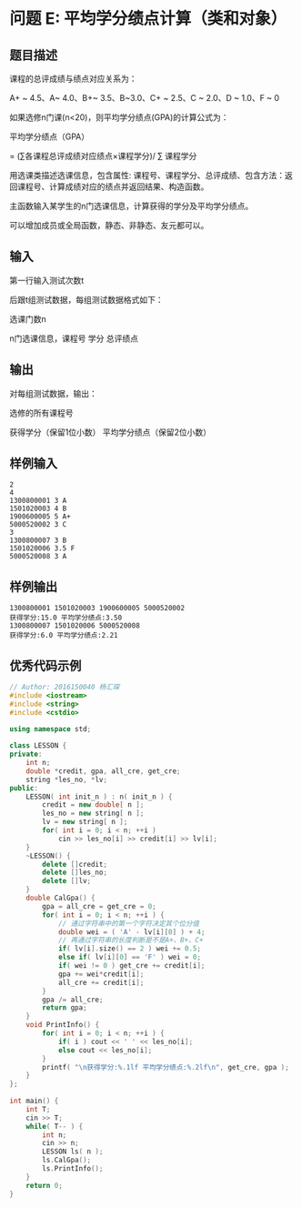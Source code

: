 # 问题 E: 平均学分绩点计算（类和对象）

## 题目描述

课程的总评成绩与绩点对应关系为：

A+ ~ 4.5、A~ 4.0、B+~ 3.5、B~3.0、C+ ~ 2.5、C ~ 2.0、D ~ 1.0、F ~ 0

如果选修n门课(n<20)，则平均学分绩点(GPA)的计算公式为：

平均学分绩点（GPA）

= (∑各课程总评成绩对应绩点×课程学分)/ ∑ 课程学分

用选课类描述选课信息，包含属性: 课程号、课程学分、总评成绩、包含方法：返回课程号、计算成绩对应的绩点并返回结果、构造函数。

主函数输入某学生的n门选课信息，计算获得的学分及平均学分绩点。

可以增加成员或全局函数，静态、非静态、友元都可以。

## 输入

 第一行输入测试次数t

 后跟t组测试数据，每组测试数据格式如下：

 选课门数n

 n门选课信息，课程号 学分 总评绩点

## 输出

  对每组测试数据，输出：

  选修的所有课程号 

  获得学分（保留1位小数）  平均学分绩点（保留2位小数）

## 样例输入
```
2
4
1300800001 3 A
1501020003 4 B
1900600005 5 A+
5000520002 3 C
3
1300800007 3 B
1501020006 3.5 F
5000520008 3 A
```

## 样例输出
```
1300800001 1501020003 1900600005 5000520002
获得学分:15.0 平均学分绩点:3.50
1300800007 1501020006 5000520008
获得学分:6.0 平均学分绩点:2.21
```

## 优秀代码示例
```C++
// Author: 2016150040 杨汇琛
#include <iostream>
#include <string>
#include <cstdio>

using namespace std;
 
class LESSON {
private:
    int n;
    double *credit, gpa, all_cre, get_cre;
    string *les_no, *lv;
public:
    LESSON( int init_n ) : n( init_n ) {
        credit = new double[ n ];
        les_no = new string[ n ];
        lv = new string[ n ];
        for( int i = 0; i < n; ++i )
            cin >> les_no[i] >> credit[i] >> lv[i];
    }
    ~LESSON() {
        delete []credit;
        delete []les_no;
        delete []lv;
    }
    double CalGpa() {
        gpa = all_cre = get_cre = 0;
        for( int i = 0; i < n; ++i ) {
            // 通过字符串中的第一个字符决定其个位分值
            double wei = ( 'A' - lv[i][0] ) + 4;
            // 再通过字符串的长度判断是不是A+、B+、C+
            if( lv[i].size() == 2 ) wei += 0.5;
            else if( lv[i][0] == 'F' ) wei = 0;
            if( wei != 0 ) get_cre += credit[i];
            gpa += wei*credit[i];
            all_cre += credit[i];
        }
        gpa /= all_cre;
        return gpa;
    }
    void PrintInfo() {
        for( int i = 0; i < n; ++i ) {
            if( i ) cout << ' ' << les_no[i];
            else cout << les_no[i];
        }
        printf( "\n获得学分:%.1lf 平均学分绩点:%.2lf\n", get_cre, gpa );
    }
};
 
int main() {
    int T;
    cin >> T;
    while( T-- ) {
        int n;
        cin >> n;
        LESSON ls( n );
        ls.CalGpa();
        ls.PrintInfo();
    }
    return 0;
}
```